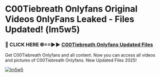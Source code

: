 # C00Tiebreath Onlyfans Original Videos 0nlyFans Leaked - Files Updated! (lm5w5)

<h3>🔴 CLICK HERE 🌐==►► <a href="https://tinyurl.com/ehrbuxhb" rel="nofollow">C00Tiebreath Onlyfans Updated Files</a></h3>

Get C00Tiebreath Onlyfans and all content. Now you can access all videos and pictures of C00Tiebreath Onlyfans. New Updated Files 2025!

[![lm5w5](https://i.imgur.com/lVYEuWS.gif)](https://tinyurl.com/ehrbuxhb)

